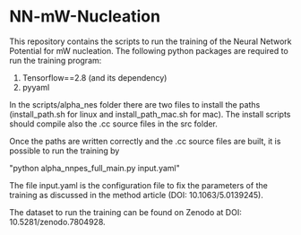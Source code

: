 # NN-mW-Nucleation
This repository contains the scripts to run the training of the Neural Network Potential for mW nucleation.
The following python packages are required to run the training program:

1. Tensorflow==2.8 (and its dependency)
2. pyyaml

In the scripts/alpha_nes folder there are two files to install the paths (install_path.sh for linux and install_path_mac.sh for mac).
The install scripts should compile also the .cc source files in the src folder.

Once the paths are written correctly and the .cc source files are built, it is possible to run the training by 

"python alpha_nnpes_full_main.py input.yaml"

The file input.yaml is the configuration file to fix the parameters of the training as discussed in the method article (DOI: 10.1063/5.0139245).


The dataset to run the training can be found on Zenodo at DOI: 10.5281/zenodo.7804928.
